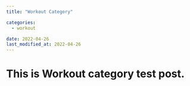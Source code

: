 ```yaml
---
title: "Workout Category"

categories:
  - workout

date: 2022-04-26
last_modified_at: 2022-04-26
---
```


# This is Workout category test post.